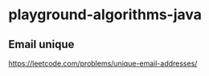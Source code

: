 # playground-algorithms-java

## Email unique

https://leetcode.com/problems/unique-email-addresses/
